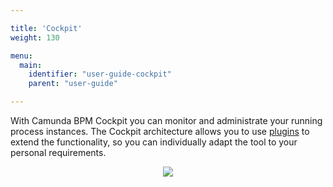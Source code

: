 ```yaml
---

title: 'Cockpit'
weight: 130

menu:
  main:
    identifier: "user-guide-cockpit"
    parent: "user-guide"

---
```



With Camunda BPM Cockpit you can monitor and administrate your running process instances.
The Cockpit architecture allows you to use <a href="ref:#cockpit-plugins">plugins</a> to extend the functionality, so you can individually adapt the tool to your personal requirements.

<center><img class="img-responsive" src="ref:asset:/assets/img/implementation-cockpit/cockpit-start-page-view.png" /></center>



